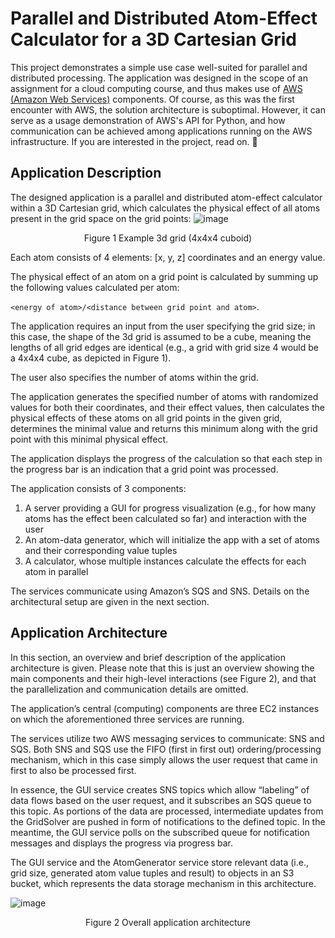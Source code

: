 # Parallel and Distributed Atom-Effect Calculator for a 3D Cartesian Grid

This project demonstrates a simple use case well-suited for parallel and distributed processing. The application was designed in the scope of an assignment for a cloud computing course, and thus makes use of [AWS (Amazon Web Services)](https://aws.amazon.com/) components. Of course, as this was the first encounter with AWS, the solution architecture is suboptimal. However, it can serve as a usage demonstration of AWS's API for Python, and how communication can be achieved among applications running on the AWS infrastructure. If you are interested in the project, read on. 🙂

## Application Description
The designed application is a parallel and distributed atom-effect calculator within a 3D Cartesian grid, which calculates the physical effect of all atoms present in the grid space on the grid points:
![image](https://user-images.githubusercontent.com/18488581/165827456-7125e720-24de-4cef-9996-7ce206b03575.png)

<p align="center"> Figure 1 Example 3d grid (4x4x4 cuboid) </p>

Each atom consists of 4 elements: [x, y, z] coordinates and an energy value. 

The physical effect of an atom on a grid point is calculated by summing up the following values calculated per atom: 

`<energy of atom>/<distance between grid point and atom>`.

The application requires an input from the user specifying the grid size; in this case, the shape of the 3d grid is assumed to be a cube, meaning the lengths of all grid edges are identical (e.g., a grid with grid size 4 would be a 4x4x4 cube, as depicted in Figure 1). 

The user also specifies the number of atoms within the grid.

The application generates the specified number of atoms with randomized values for both their coordinates, and their effect values, then calculates the physical effects of these atoms on all grid points in the given grid, determines the minimal value and returns this minimum along with the grid point with this minimal physical effect.

The application displays the progress of the calculation so that each step in the progress bar is an indication that a grid point was processed.

The application consists of 3 components:
1.	A server providing a GUI for progress visualization (e.g., for how many atoms has the effect been calculated so far) and interaction with the user
2.	An atom-data generator, which will initialize the app with a set of atoms and their corresponding value tuples 
3.	A calculator, whose multiple instances calculate the effects for each atom in parallel

The services communicate using Amazon’s SQS and SNS. Details on the architectural setup are given in the next section. 

## Application Architecture

In this section, an overview and brief description of the application architecture is given. Please note that this is just an overview showing the main components and their high-level interactions (see Figure 2), and that the parallelization and communication details are omitted. 

The application’s central (computing) components are three EC2 instances on which the aforementioned three services are running. 

The services utilize two AWS messaging services to communicate: SNS and SQS. Both SNS and SQS use the FIFO (first in first out) ordering/processing mechanism, which in this case simply allows the user request that came in first to also be processed first. 

In essence, the GUI service creates SNS topics which allow “labeling” of data flows based on the user request, and it subscribes an SQS queue to this topic. As portions of the data are processed, intermediate updates from the GridSolver are pushed in form of notifications to the defined topic. In the meantime, the GUI service polls on the subscribed queue for notification messages and displays the progress via progress bar. 

The GUI service and the AtomGenerator service store relevant data (i.e., grid size, generated atom value tuples and result) to objects in an S3 bucket, which represents the data storage mechanism in this architecture.

![image](https://user-images.githubusercontent.com/18488581/165830447-35ef398e-6431-4ab2-8177-bccec16c4943.png)

<p align="center"> Figure 2 Overall application architecture </p>


